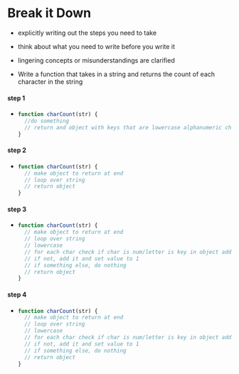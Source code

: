 # Break it Down

- explicitly writing out the steps you need to take
- think about what you need to write before you write it
- lingering concepts or misunderstandings are clarified

- Write a function that takes in a string and returns the count of each character in the string

#### step 1

- ```js
  function charCount(str) {
    //do something
    // return and object with keys that are lowercase alphanumeric characters in the string; values should be counts
  }
  ```

#### step 2

- ```js
  function charCount(str) {
    // make object to return at end
    // loop over string
    // return object
  }
  ```

#### step 3

- ```js
  function charCount(str) {
    // make object to return at end
    // loop over string
    // lowercase
    // for each char check if char is num/letter is key in object add 1 to value (count)
    // if not, add it and set value to 1
    // if something else, do nothing
    // return object
  }
  ```

#### step 4

- ```js
  function charCount(str) {
    // make object to return at end
    // loop over string
    // lowercase
    // for each char check if char is num/letter is key in object add 1 to value (count)
    // if not, add it and set value to 1
    // if something else, do nothing
    // return object
  }
  ```
